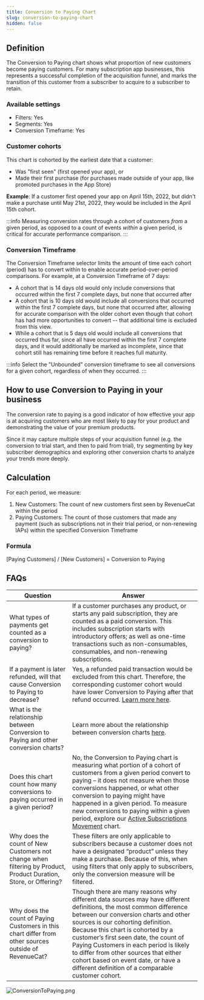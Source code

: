 ```yaml
---
title: Conversion to Paying Chart
slug: conversion-to-paying-chart
hidden: false
---
```


## Definition

The Conversion to Paying chart shows what proportion of new customers become paying customers. For many subscription app businesses, this represents a successful completion of the acquisition funnel, and marks the transition of this customer from a subscriber to acquire to a subscriber to retain.

### Available settings

- Filters: Yes
- Segments: Yes
- Conversion Timeframe: Yes

### Customer cohorts

This chart is cohorted by the earliest date that a customer:

- Was "first seen" (first opened your app), or
- Made their first purchase (for purchases made outside of your app, like promoted purchases in the App Store)

**Example**: If a customer first opened your app on April 15th, 2022, but didn't make a purchase until May 21st, 2022, they would be included in the April 15th cohort.

:::info
Measuring conversion rates through a cohort of customers _from_ a given period, as opposed to a count of events _within_ a given period, is critical for accurate performance comparison.
:::

### Conversion Timeframe

The Conversion Timeframe selector limits the amount of time each cohort (period) has to convert within to enable accurate period-over-period comparisons. For example, at a Conversion Timeframe of 7 days:

- A cohort that is 14 days old would only include conversions that occurred within the first 7 complete days, but none that occurred after
- A cohort that is 10 days old would include all conversions that occurred within the first 7 complete days, but none that occurred after, allowing for accurate comparison with the older cohort even though that cohort has had more opportunities to convert -- that additional time is excluded from this view.
- While a cohort that is 5 days old would include all conversions that occurred thus far, since all have occurred within the first 7 complete days, and it would additionally be marked as incomplete, since that cohort still has remaining time before it reaches full maturity.

:::info
Select the "Unbounded" conversion timeframe to see all conversions for a given cohort, regardless of when they occurred.
:::

## How to use Conversion to Paying in your business

The conversion rate to paying is a good indicator of how effective your app is at acquiring customers who are most likely to pay for your product and demonstrating the value of your premium products.

Since it may capture multiple steps of your acquisition funnel (e.g. the conversion to trial start, and then to paid from trial), try segmenting by key subscriber demographics and exploring other conversion charts to analyze your trends more deeply.

## Calculation

For each period, we measure:

1. New Customers: The count of new customers first seen by RevenueCat within the period
2. Paying Customers: The count of those customers that made any payment (such as subscriptions not in their trial period, or non-renewing IAPs) within the specified Conversion Timeframe

### Formula

[Paying Customers] / [New Customers] = Conversion to Paying

## FAQs

| Question                                                                                                        | Answer                                                                                                                                                                                                                                                                                                                                                                                                                                                       |
| --------------------------------------------------------------------------------------------------------------- | ------------------------------------------------------------------------------------------------------------------------------------------------------------------------------------------------------------------------------------------------------------------------------------------------------------------------------------------------------------------------------------------------------------------------------------------------------------ |
| What types of payments get counted as a conversion to paying?                                                   | If a customer purchases any product, or starts any paid subscription, they are counted as a paid conversion. This includes subscription starts with introductory offers; as well as one-time transactions such as non-consumables, consumables, and non-renewing subscriptions.                                                                                                                                                                              |
| If a payment is later refunded, will that cause Conversion to Paying to decrease?                               | Yes, a refunded paid transaction would be excluded from this chart. Therefore, the corresponding customer cohort would have lower Conversion to Paying after that refund occurred. [Learn more here](/docs/refund-rate-chart).                                                                                                                                                                                                                               |
| What is the relationship between Conversion to Paying and other conversion charts?                              | Learn more about the relationship between conversion charts [here](/docs/charts#understanding-conversion-rates).                                                                                                                                                                                                                                                                                                                                             |
| Does this chart count how many conversions to paying occurred in a given period?                                | No, the Conversion to Paying chart is measuring what portion of a cohort of customers from a given period convert to paying – it does not measure when those conversions happened, or what other conversion to paying might have happened in a given period. To measure new conversions to paying within a given period, explore our [Active Subscriptions Movement](/docs/active-subscriptions-movement-chart) chart.                                       |
| Why does the count of New Customers not change when filtering by Product, Product Duration, Store, or Offering? | These filters are only applicable to subscribers because a customer does not have a designated “product” unless they make a purchase. Because of this, when using filters that only apply to subscribers, only the conversion measure will be filtered.                                                                                                                                                                                                      |
| Why does the count of Paying Customers in this chart differ from other sources outside of RevenueCat?           | Though there are many reasons why different data sources may have different definitions, the most common difference between our conversion charts and other sources is our cohorting definition. Because this chart is cohorted by a customer’s first seen date, the count of Paying Customers in each period is likely to differ from other sources that either cohort based on event date, or have a different definition of a comparable customer cohort. |

![](https://files.readme.io/452d65c-ConversionToPaying.png "ConversionToPaying.png")
